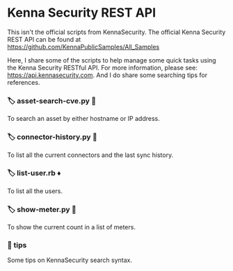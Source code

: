 # Kenna Security REST API

This isn't the official scripts from KennaSecurity. The official Kenna Security REST API can be found at https://github.com/KennaPublicSamples/All_Samples

Here, I share some of the scripts to help manage some quick tasks using the Kenna Security RESTful API. For more information, please see: https://api.kennasecurity.com. And I do share some searching tips for references.

### :label: asset-search-cve.py :snake:
To search an asset by either hostname or IP address.

### :label: connector-history.py :snake:
To list all the current connectors and the last sync history. 

### :label: list-user.rb :diamonds:
To list all the users.

### :label: show-meter.py :snake:
To show the current count in a list of meters.

### :open_file_folder: tips
Some tips on KennaSecurity search syntax.


